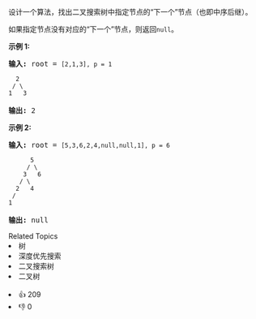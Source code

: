 <p>设计一个算法，找出二叉搜索树中指定节点的“下一个”节点（也即中序后继）。</p>

<p>如果指定节点没有对应的“下一个”节点，则返回<code>null</code>。</p>

<p><strong>示例 1:</strong></p>

<pre><strong>输入:</strong> root = <span><code>[2,1,3], p = 1

  2
 / \
1   3
</code></span>
<strong>输出:</strong> 2</pre>

<p><strong>示例 2:</strong></p>

<pre><strong>输入:</strong> root = <span><code>[5,3,6,2,4,null,null,1], p = 6

      5
     / \
    3   6
   / \
  2   4
 /   
1
</code></span>
<strong>输出:</strong> null</pre>

<div><div>Related Topics</div><div><li>树</li><li>深度优先搜索</li><li>二叉搜索树</li><li>二叉树</li></div></div><br><div><li>👍 209</li><li>👎 0</li></div>